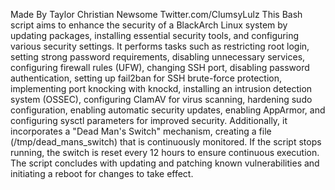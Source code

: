 Made By Taylor Christian Newsome Twitter.com/ClumsyLulz
This Bash script aims to enhance the security of a BlackArch Linux system by updating packages, installing essential security tools, and configuring various security settings. It performs tasks such as restricting root login, setting strong password requirements, disabling unnecessary services, configuring firewall rules (UFW), changing SSH port, disabling password authentication, setting up fail2ban for SSH brute-force protection, implementing port knocking with knockd, installing an intrusion detection system (OSSEC), configuring ClamAV for virus scanning, hardening sudo configuration, enabling automatic security updates, enabling AppArmor, and configuring sysctl parameters for improved security. Additionally, it incorporates a "Dead Man's Switch" mechanism, creating a file (/tmp/dead_mans_switch) that is continuously monitored. If the script stops running, the switch is reset every 12 hours to ensure continuous execution. The script concludes with updating and patching known vulnerabilities and initiating a reboot for changes to take effect.

